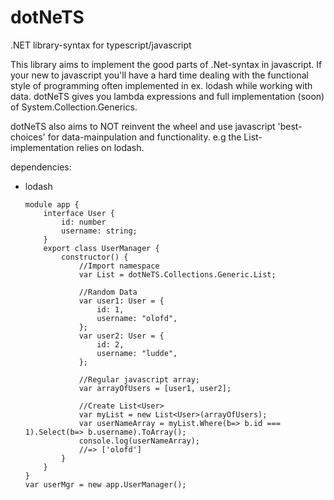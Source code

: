 dotNeTS
=======

.NET library-syntax for typescript/javascript

This library aims to implement the good parts of .Net-syntax in javascript.
If your new to javascript you'll have a hard time dealing with the functional style
of programming often implemented in ex. lodash while working with data.
dotNeTS gives you lambda expressions and full implementation (soon) of System.Collection.Generics.

dotNeTS also aims to NOT reinvent the wheel and use javascript 'best-choices' for data-mainpulation
and functionality. e.g the List-implementation relies on lodash.

dependencies:
*   lodash



        module app {
            interface User {
                id: number
                username: string;
            }
            export class UserManager {
                constructor() {
                    //Import namespace
                    var List = dotNeTS.Collections.Generic.List;
    
                    //Random Data
                    var user1: User = {
                        id: 1,
                        username: "olofd",
                    };
                    var user2: User = {
                        id: 2,
                        username: "ludde",
                    };
    
                    //Regular javascript array;
                    var arrayOfUsers = [user1, user2];
    
                    //Create List<User>
                    var myList = new List<User>(arrayOfUsers);
                    var userNameArray = myList.Where(b=> b.id === 1).Select(b=> b.username).ToArray();
                    console.log(userNameArray);
                    //=> ['olofd']
                }
            }
        }
        var userMgr = new app.UserManager();